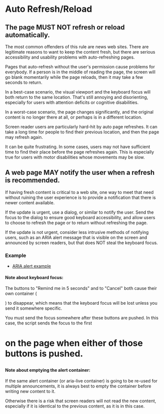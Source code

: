 # Auto Refresh/Reload

## The page MUST NOT refresh or reload automatically.

The most common offenders of this rule are news web sites. There are legitimate reasons to want to keep the content fresh, but there are serious accessibility and usability problems with auto-refreshing pages.

Pages that auto-refresh without the user's permission cause problems for everybody. If a person is in the middle of reading the page, the screen will go blank momentarily while the page reloads, then it may take a few seconds to return.

In a best-case scenario, the visual viewport and the keyboard focus will both return to the same location. That's still annoying and disorienting, especially for users with attention deficits or cognitive disabilities.

In a worst-case scenario, the page changes significantly, and the original content is no longer there at all, or perhaps is in a different location.

Screen reader users are particularly hard-hit by auto page refreshes. It can take a long time for people to find their previous location, and then the page may refresh again.

It can be quite frustrating. In some cases, users may not have sufficient time to find their place before the page refreshes again. This is especially true for users with motor disabilities whose movements may be slow.

## A web page MAY notify the user when a refresh is recommended.

If having fresh content is critical to a web site, one way to meet that need without ruining the user experience is to provide a notification that there is newer content available.

If the update is urgent, use a dialog, or similar to notify the user. Send the focus to the dialog to ensure good keyboard accessibility, and allow users to choose to refresh the page or to return without refreshing the page.

If the update is not urgent, consider less intrusive methods of notifying users, such as an ARIA alert message that is visible on the screen and announced by screen readers, but that does NOT steal the keyboard focus.

### Example 

- [ARIA alert example](https://dequeuniversity.com/assets/html/module-dynamic/reload/good/index.html?version=1)

#### Note about keyboard focus:

The buttons to "Remind me in 5 seconds" and to "Cancel" both cause their own container (<div role="alert">) to disappear, which means that the keyboard focus will be lost unless you send it somewhere specific.

You must send the focus somewhere after these buttons are pushed. In this case, the script sends the focus to the first <h1> on the page when either of those buttons is pushed.

#### Note about emptying the alert container:

If the same alert container (or aria-live container) is going to be re-used for multiple announcements, it is always best to empty the container before writing new content to it.

Otherwise there is a risk that screen readers will not read the new content, especially if it is identical to the previous content, as it is in this case.